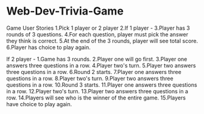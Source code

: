 # Web-Dev-Trivia-Game

Game User Stories
1.Pick 1 player or 2 player
2.If 1 player - 
3.Player has 3 rounds of 3 questions. 
4.For each question, player must pick the answer they think is correct.
5.At the end of the 3 rounds, player will see total score.
6.Player has choice to play again.

If 2 player -
1.Game has 3 rounds.
2.Player one will go first.
3.Player one answers three questions in a row.
4.Player two's turn.
5.Player two answers three questions in a row.
6.Round 2 starts.
7.Player one answers three questions in a row.
8.Player two's turn.
9.Player two answers three questions in a row.
10.Round 3 starts.
11.Player one answers three questions in a row.
12.Player two's turn.
13.Player two answers three questions in a row.
14.Players will see who is the winner of the entire game.
15.Players have choice to play again.


